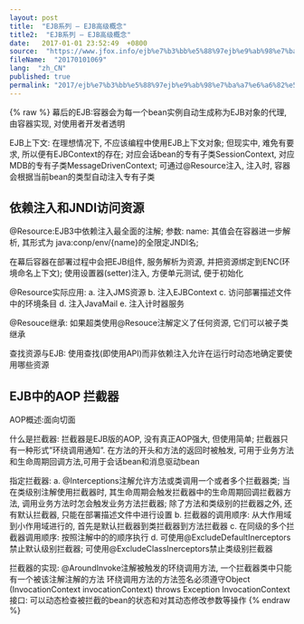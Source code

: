 ```yaml
---
layout: post
title:  "EJB系列 – EJB高级概念"
title2:  "EJB系列 – EJB高级概念"
date:   2017-01-01 23:52:49  +0800
source:  "https://www.jfox.info/ejb%e7%b3%bb%e5%88%97ejb%e9%ab%98%e7%ba%a7%e6%a6%82%e5%bf%b5.html"
fileName:  "20170101069"
lang:  "zh_CN"
published: true
permalink: "2017/ejb%e7%b3%bb%e5%88%97ejb%e9%ab%98%e7%ba%a7%e6%a6%82%e5%bf%b5.html"
---
```

{% raw %}
幕后的EJB:容器会为每一个bean实例自动生成称为EJB对象的代理, 由容器实现, 对使用者开发者透明

EJB上下文: 在理想情况下, 不应该编程中使用EJB上下文对象; 但现实中, 难免有要求, 所以便有EJBContext的存在; 对应会话bean的专有子类SessionContext, 对应MDB的专有子类MessageDrivenContext; 可通过@Resource注入, 注入时, 容器会根据当前bean的类型自动注入专有子类

##  

## 依赖注入和JNDI访问资源

@Resource:EJB3中依赖注入最全面的注解; 参数: name: 其值会在容器进一步解析, 其形式为 java:conp/env/{name}的全限定JNDI名;

在幕后容器在部署过程中会把EJB组件, 服务解析为资源, 并把资源绑定到ENC(环境命名上下文); 使用设置器(setter)注入, 方便单元测试, 便于初始化

 @Resource实际应用:
a. 注入JMS资源
b. 注入EJBContext
c. 访问部署描述文件中的环境条目
d. 注入JavaMail
e. 注入计时器服务 

 @Resouce继承: 如果超类使用@Resouce注解定义了任何资源, 它们可以被子类继承 

 查找资源与EJB: 使用查找(即使用API)而非依赖注入允许在运行时动态地确定要使用哪些资源 

##  EJB中的AOP 拦截器 

 AOP概述:面向切面 

 什么是拦截器: 拦截器是EJB版的AOP, 没有真正AOP强大, 但使用简单; 拦截器只有一种形式”环绕调用通知”. 在方法的开头和方法的返回时被触发, 可用于业务方法和生命周期回调方法,可用于会话bean和消息驱动bean 

 指定拦截器:
a. @Interceptions注解允许方法或类调用一个或者多个拦截器类; 当在类级别注解使用拦截器时, 其生命周期会触发拦截器中的生命周期回调拦截器方法, 调用业务方法时怎会触发业务方法拦截器; 除了方法和类级别的拦截器之外, 还有默认拦截器, 只能在部署描述文件中进行设置
b. 拦截器的调用顺序: 从大作用域到小作用域进行的, 首先是默认拦截器到类拦截器到方法拦截器
c. 在同级的多个拦截器调用顺序: 按照注解中的的顺序执行
d. 可使用@ExcludeDefaultInerceptors禁止默认级别拦截器; 可使用@ExcludeClassInerceptors禁止类级别拦截器 

 拦截器的实现: 
@AroundInvoke注解被触发的环绕调用方法, 一个拦截器类中只能有一个被该注解注解的方法
环绕调用方法的方法签名必须遵守Object <method name> (InvocationContext invocationContext) throws Exception
InvocationContext接口: 可以动态检查被拦截的bean的状态和对其动态修改参数等操作
{% endraw %}
